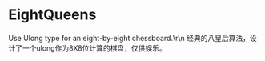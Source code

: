 # EightQueens
Use Ulong type for an eight-by-eight chessboard.\r\n
经典的八皇后算法，设计了一个ulong作为8X8位计算的棋盘，仅供娱乐。
